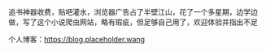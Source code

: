 追书神器收费，贴吧灌水，浏览器广告占了半壁江山，花了一个多星期，边学边做，写了这个小说爬虫网站，略有瑕疵，但足够自己用了，欢迎体验并指出不足

个人博客：<a href="https://blog.placeholder.wang">https://blog.placeholder.wang</a>
